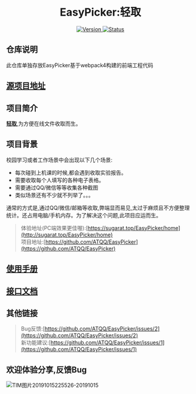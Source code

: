 # <h1 align="center">EasyPicker:轻取</h1>

<p align="center">
 	<a href="https://github.com/ATQQ/reportsPicker/releases">
		<img src="https://img.shields.io/badge/version-2.1.0-brightgreen.svg"
			 alt="Version">
	</a>
 	<a href="https://sugarat.top/EasyPicker/home">
		<img src="https://img.shields.io/badge/status-updating-success.svg"
			 alt="Status">
	</a>
</p>

## 仓库说明
此仓库单独存放EasyPicker基于webpack4构建的前端工程代码


## [源项目地址](https://github.com/ATQQ/EasyPicker)

## 项目简介
**[轻取](http://picker.sugarat.top)**,为方便在线文件收取而生。

## 项目背景
校园学习或者工作场景中会出现以下几个场景:
* 每次碰到上机课的时候,都会遇到收取实验报告。
* 需要收取每个人填写的各种电子表格。
* 需要通过QQ/微信等等收集各种截图
* 类似场景还有不少就不列举了。。。

通常的方式是,通过QQ/微信/邮箱等收取,弊端显而易见,太过于麻烦且不方便整理统计。还占用电脑/手机内存。为了解决这个问题,此项目应运而生。

>体验地址(PC端效果更佳喔):[https://sugarat.top/EasyPicker/home](http://sugarat.top/EasyPicker/home)<br>
>项目地址:[https://github.com/ATQQ/EasyPicker](https://github.com/ATQQ/EasyPicker)
## [使用手册](https://sugar-js.gitbook.io/easypicker-manual/)

## [接口文档](https://www.eolinker.com/#/share/index?shareCode=tz4ZKG)

## 其他链接
>Bug反馈:[https://github.com/ATQQ/EasyPicker/issues/2](https://github.com/ATQQ/EasyPicker/issues/2)<br>
>新功能建议:[https://github.com/ATQQ/EasyPicker/issues/1](https://github.com/ATQQ/EasyPicker/issues/1)
## 欢迎体验分享,反馈Bug

![TIM图片20191015225526-20191015](http://img.cdn.sugarat.top/TIM图片20191015225526-20191015.gif)